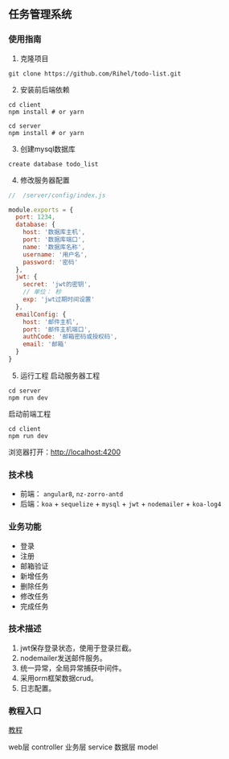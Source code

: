 ## 任务管理系统

### 使用指南
1. 克隆项目
```shell
git clone https://github.com/Rihel/todo-list.git
```
2. 安装前后端依赖
```shell
cd client
npm install # or yarn

cd server
npm install # or yarn
```
3. 创建mysql数据库
```
create database todo_list
```
4. 修改服务器配置
```js
//  /server/config/index.js

module.exports = {
  port: 1234,
  database: {
    host: '数据库主机',
    port: '数据库端口',
    name: '数据库名称',
    username: '用户名',
    password: '密码'
  },
  jwt: {
    secret: 'jwt的密钥',
    // 单位： 秒
    exp: 'jwt过期时间设置'
  },
  emailConfig: {
    host: '邮件主机',
    port: '邮件主机端口',
    authCode: '邮箱密码或授权码',
    email: '邮箱'
  }
}
```
5. 运行工程
启动服务器工程
```
cd server
npm run dev
```

启动前端工程
```
cd client
npm run dev
```
浏览器打开：[http://localhost:4200](http://localhost:4200)



### 技术栈

* 前端： `angular8`, `nz-zorro-antd`
* 后端：`koa` + `sequelize` + `mysql` + `jwt` + `nodemailer` + `koa-log4`

### 业务功能
* 登录
* 注册
* 邮箱验证
* 新增任务
* 删除任务
* 修改任务
* 完成任务


### 技术描述
1. jwt保存登录状态，使用于登录拦截。
2. nodemailer发送邮件服务。
3. 统一异常，全局异常捕获中间件。
4. 采用orm框架数据crud。
5. 日志配置。

### 教程入口
[教程](./turtorial/README.md)

web层  controller
业务层  service
数据层  model 